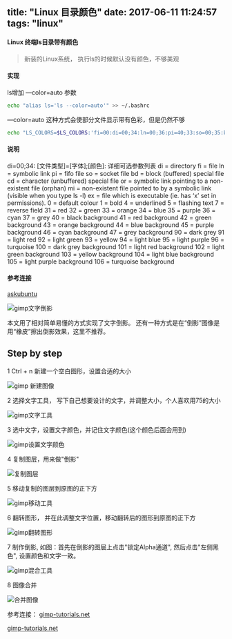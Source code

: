 title: "Linux 目录颜色"
date: 2017-06-11 11:24:57
tags: "linux"
---

#### Linux 终端ls目录带有颜色

> 新装的Linux系统， 执行ls的时候默认没有颜色，不够美观

#### 实现

ls增加 —color=auto 参数

``` sh
echo "alias ls='ls --color=auto'" >> ~/.bashrc
```

—color=auto 这种方式会使部分文件显示带有色彩，但是仍然不够

``` sh
echo "LS_COLORS=$LS_COLORS:'fi=00:di=00;34:ln=00;36:pi=40;33:so=00;35:bd=40;33;01:cd=40;33;01:or=01;05;37;41:mi=01;05;37;41:ex=00;32:*.exe=00;32:*.sh=00;32:*.csh=00;32:*.tar=00;31:*.tgz=00;31:*.taz=00;31:*.lzh=00;31:*.zip=00;31:*.z=00;31:*.Z=00;31:*.gz=00;31:*.bz2=00;31:*.bz=00;31:*.tz=00;31:*.rpm=00;31:*.jpg=00;35:*.gif=00;35:*.bmp=00;35:*.xbm=00;35:*.xpm=00;35:*.png=00;35:*.tif=00;35:*.md=00;32:'" >> ~/.bashrc && source ~/.bashrc

```

#### 说明

di=00;34:
[文件类型]=[字体];[颜色]:
详细可选参数列表
di = directory
fi = file
ln = symbolic link
pi = fifo file
so = socket file
bd = block (buffered) special file
cd = character (unbuffered) special file
or = symbolic link pointing to a non-existent file (orphan)
mi = non-existent file pointed to by a symbolic link (visible when you type ls -l)
ex = file which is executable (ie. has ‘x’ set in permissions).
0 = default colour
1 = bold
4 = underlined
5 = flashing text
7 = reverse field
31 = red
32 = green
33 = orange
34 = blue
35 = purple
36 = cyan
37 = grey
40 = black background
41 = red background
42 = green background
43 = orange background
44 = blue background
45 = purple background
46 = cyan background
47 = grey background
90 = dark grey
91 = light red
92 = light green
93 = yellow
94 = light blue
95 = light purple
96 = turquoise
100 = dark grey background
101 = light red background
102 = light green background
103 = yellow background
104 = light blue background
105 = light purple background
106 = turquoise background

#### 参考连接

[askubuntu](https://askubuntu.com/questions/466198/how-do-i-change-the-color-for-directories-with-ls-in-the-console)

![gimp文字倒影](http://7xij29.com1.z0.glb.clouddn.com/gimp_reflect_0.png)

本文用了相对简单易懂的方式实现了文字倒影。
还有一种方式是在“倒影”图像是用“橡皮”擦出倒影效果，这里不推荐。

## Step by step

1 Ctrl + n  新建一个空白图形，设置合适的大小

![gimp 新建图像](http://7xij29.com1.z0.glb.clouddn.com/gimp_reflect_1.png)

2 选择文字工具， 写下自己想要设计的文字，并调整大小，个人喜欢用75的大小

![gimp文字工具](http://7xij29.com1.z0.glb.clouddn.com/gimp_reflect_2.png)

3 选中文字，设置文字颜色，并记住文字颜色(这个颜色后面会用到)

![gimp设置文字颜色](http://7xij29.com1.z0.glb.clouddn.com/gimp_reflect_3.png)

4 复制图层，用来做"倒影"

![复制图层](http://7xij29.com1.z0.glb.clouddn.com/gimp_reflect_4.png)

5 移动复制的图层到原图的正下方

![gimp移动工具](http://7xij29.com1.z0.glb.clouddn.com/gimp_reflect_5.png)

6 翻转图形， 并在此调整文字位置，移动翻转后的图形到原图的正下方

![gimp翻转图形](http://7xij29.com1.z0.glb.clouddn.com/gimp_reflect_6.png)

7 制作倒影, 如图：首先在倒影的图层上点击"锁定Alpha通道", 然后点击"左侧黑色", 设置颜色和文字一致。

![gimp混合工具](http://7xij29.com1.z0.glb.clouddn.com/gimp_reflect_7.png)

8 图像合并

![合并图像](http://7xij29.com1.z0.glb.clouddn.com/gimp_reflect_8.png)


参考连接：
[gimp-tutorials.net](http://gimp-tutorials.net/node/236)

[gimp-tutorials.net](http://gimp-tutorials.net/node/91)

